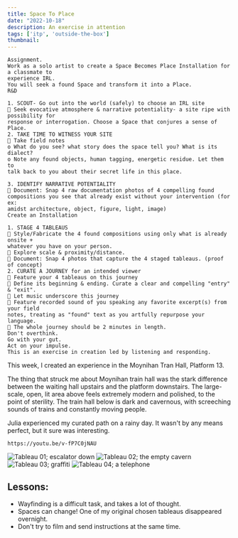 ```yaml
---
title: Space To Place
date: "2022-10-18"
description: An exercise in attention
tags: ['itp', 'outside-the-box']
thumbnail:
---
```


```
Assignment.
Work as a solo artist to create a Space Becomes Place Installation for a classmate to
experience IRL.
You will seek a found Space and transform it into a Place.
R&D

1. SCOUT- Go out into the world (safely) to choose an IRL site
 Seek evocative atmosphere & narrative potentiality- a site ripe with possibility for
response or interrogation. Choose a Space that conjures a sense of Place.
2. TAKE TIME TO WITNESS YOUR SITE
 Take field notes
o What do you see? what story does the space tell you? What is its dialect?
o Note any found objects, human tagging, energetic residue. Let them to
talk back to you about their secret life in this place.

3. IDENTIFY NARRATIVE POTENTIALITY
 Document: Snap 4 raw documentation photos of 4 compelling found
compositions you see that already exist without your intervention (for ex:
amidst architecture, object, figure, light, image)
Create an Installation

1. STAGE 4 TABLEAUS
 Style/Fabricate the 4 found compositions using only what is already onsite +
whatever you have on your person.
 Explore scale & proximity/distance.
 Document: Snap 4 photos that capture the 4 staged tableaus. (proof of concept)
2. CURATE A JOURNEY for an intended viewer
 Feature your 4 tableaus on this journey
 Define its beginning & ending. Curate a clear and compelling "entry" & "exit".
 Let music underscore this journey
 Feature recorded sound of you speaking any favorite excerpt(s) from your field
notes, treating as "found" text as you artfully repurpose your language.
 The whole journey should be 2 minutes in length.
Don't overthink.
Go with your gut.
Act on your impulse.
This is an exercise in creation led by listening and responding.
```

This week, I created an experience in the Moynihan Tran Hall, Platform 13.

The thing that struck me about Moynihan train hall was the stark difference between the waiting hall upstairs and the platform downstairs. The large-scale, open, lit area above feels extremely modern and polished, to the point of sterility. The train hall below is dark and cavernous, with screeching sounds of trains and constantly moving people.

Julia experienced my curated path on a rainy day. It wasn't by any means perfect, but it sure was interesting.


`https://youtu.be/v-fP7C0jNAU`

![Tableau 01; escalator down](./place-1.jpg)
![Tableau 02; the empty cavern](./place-2.jpg)
![Tableau 03; graffiti](./place-3.jpg)
![Tableau 04; a telephone](./place-4.jpg)


## Lessons: 
- Wayfinding is a difficult task, and takes a lot of thought.
- Spaces can change! One of my original chosen tableaus disappeared overnight.
- Don't try to film and send instructions at the same time.
